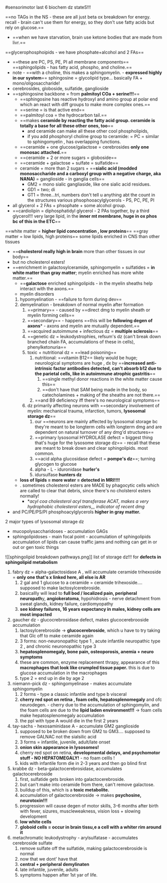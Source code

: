 #sensorimotor 
last 6 biochem dz stateS!!!

==no TAGs in the NS - these are all just beta ox breakdown for energy. recall - brain can't use them for energy, so they don't use fatty acids but rely on glucose.== 
- ==when we have starvation,  brain use ketone bodies that are made from livr.== 


==glycerophosphoipids - we have phosphate+alcohol and 2 FAs== 
- ==these are PC, PS, PE, PI all membrane components==
==sphingolipids - has fatty acid, phospho, and choline.== 
- note - ==with a choline, this makes a sphingomyelin. - **expressed highly in our system**==
sphingosine = glycolipid type... basically FA + mono/oligosaccharide! 
- cerebrosides, globoside, sulfatide, ganglioside  
- ==sphingosine backbone = from **palmitoyl COa + serine!!!**==
	- ==sphingosine has reactive hydroxyl and amino group at polar end which an react with diff groups to make more complex ones.== 
	- ==serine = is that active end== 
	- ==palmitoyl coa = the hydrocarbon tail.== 
	- ==makes **ceramide by reacting the fatty acid group. ceramide is totally a base for all these other ones, too**==
		- and ceramide can make all these other cool phospholipids, 
		- if you add phosphoryl choline group to ceramide: = PC = similar to sphingomyelin , has overlapping functions.
	- ==ceramide + one glucose/galactose = cerebrosides  **only one monosac attached.**==
	- ==ceramide + 2 or more sugars = globoside== 
	- ==ceramide + galactose + sulfate = sulfatide==
	- ceramide + more than 2 sugars + ==**sialic acid (modded monosaccharide and a carboxyl group with a negative charge, aka NANA)** = ganglioside - in ganglia cells== 
		- GM2 = mono sialic gangliaside, like one sialic acid residues. 
		- GD1 = two; di 
		- GT1 = three...tri, numbers don't tell u anything abt the count in the structures 
various phsophooacylglycerols - PS, PC, PE, PI 
- all glycerol + 2 FAs + phsophate + some alcohol group. 
- ==cardiolipin = diphosphatidyl glycerol - 2 PAs together, by a third glycerol!!! very large lipid, in the **inner mt membrane, huge in ox phos bc of this in the ETC**==

==white matter = **higher lipid concentration , low proteins**==
==gray matter = low lipids, high proteins==
some lipids enriched in CNS than other tissues
- ==**cholesterol really high in brain** more than other tissues in our body== 
- but no cholesterol esters! 
- ==enrichment in galactosylceramide, sphingomyelin + sulfatides = **in white matter than gray matter**; myelin enriched has more white matter.== 
	- ==**galactose** enriched sphingolipids - in the myelin sheaths help interact with the axons.== 
	- myelin disorders
	1. hypomyelination - ==failure to form during dev==
	2. demyelination - breakdown of normal myelin after formation 
		1. ==primary== - caused by ==direct dmg to myelin sheath or myelin forming cells==
		2. ==secondary== - happens ==this will be **following degen of axons*** - axons and myelin are mutually dependent.== 
		3. ==acquired autoimmune + infectious dz = **multiple sclerosis**==
		4. ==genetic dz = leukodystrophies, refsum's dz (can't break down branched chain FA, accumulations of these in cells), phenylketonuria==
		5. toxic + nutritional dz = ==lead poisoning== 
			1. nutritional: ==vitamin B12== likely would be huge; neurological symptoms are huge , dx by ==**increased anti-intrinsic factor antibodies detected, can't absorb b12 due to the parietal cells, like in autoimmune atrophic gastritis**==
				1. ==single methyl donor reactions in the white matter cause this==
				2. ==don't have that SAM being made in the body, so catecholamines + making of the sheaths are not there.== 
			2. ==and B9 deficiency iff there's no neurological symptoms== 
		6. dz primarily affecting neurons with ==secondary involvement of myelin: mechanical trauma, infarction, tumors, **lysosomal storage dz**==
			1. our ==neurons are mainly affected by lysosomal storage bc they're meant to be longterm cells with longterm dmg and are dependent on natural turnover of any dmg'd structures==
			2. ==primary lysosomal HYDROLASE defect = biggest thing that's huge for the lysosome storage dz== - recall that these are meant to break down and clear sphingolipids. most common. 
			3. ==acid alpha glucosidase defect = **pompe's dz**==; turning glycogen to glucose 
			4. alpha - L - iduronidase **hurler's**
			5. idursulfase **hunters dz**
	-  **loss of lipids = more water = detected in MRI!!!!**
	- . sometimes cholesterol esters are MADE by phagocytic cells which are called to clear that debris, since there's no cholsterol esters normally!
		- **acyl coa cholesterol acyl transferase ACAT, makes a very hydrophobic cholesterol esters,,, indicator of recent dmg*
- and PC/PE/PS/PI phosphoacylglycerols **higher in gray matter.**

2 major types of lysosomal storage dz 
- mucopolysaccharidoses - accumulation GAGs 
- sphingolipidoses - main focal point - accumulation of sphingolipids 
accumulation of lipids can cause traffic jams and nothing can get in or out or gen toxic things 

![[sphingolipid breakdown pathways.png]]
list of storage dz!!! for **defects in sphingolipid metabolism**
1. fabry dz = alpha-galactosidase A , will accumulate ceramide trihexoside = **only one that's x linked here, all else is AR**
	1. 2 gal and 1 glucose to a ceramide = ceramide trihexoside.... supposed to make lactosylcerebroside. 
	2. basicallly will lead to **full bod / localized pain, peripheral neuropath**y, **angiokeratoma**, hypohidrosis - nerve detachment from sweat glands, kidney failure, cardiomyopathy 
	3. **see kidney failures, 16 years expectancy in males, kidney cells are most impacted**
2. gaucher dz - glucocrebrosidase defect, makes glucocerebrooside accumulation 
	1. lactosylcerebroside -> **glucocerebroside**, which u have to try taking that Glc off to make ceramide again 
	2. 3 forms: non-neuronopathic type 1 , acute infantile neuropathic type 2 , and chronic neuronopathic type 3 
	3. **hepatosplenomegaly, bone pain, osteoporosis, anemia + neuro symptoms**
	4. these are common, enzyme replacement thrapy, appearance of this **macrophages that look like crumpled tissue paper.** this is due to glucose accumulation in the macrophages 
	5. type 2 = end up in die by age 2 
3. niemann-pick dz - sphingomyelinase - makes accumulate sphingomyelin 
	1. 2 forms - type a classic infantile and type b visceral 
	2. **cherry red spot on retina , foam cells, hepatosplenomegaly** and ofc neurodegen. - cherry due to the accumulation of sphingomylin, and the foam cells are due to the **lipid laden environment!!!** -> foam cells make hepatosplenomegaly accumulation 
	3. the ppl with type A would die in the first 2 years 
4. tay-sachs - hexosaminidase A - accumulate GM2 ganglioside
	1. supposed to be broken down from GM2 to GM3.... supposed to remove GALNAC not the sialsilic acid 
	2. 3 forms = infantile, juvenile, adult/late onset 
	3. **onion skin appearance in lysosomes!**
	4. cherry red spot on retina, **developmental delays, and psychomotor stuff - NO HEPATOMEGALY!** - no foam cellls !
	5. kids with infantile form die in 2-3 years and then go blind first 
5. krabbe dz - beta-galactocerebrosidase, accumulates galactocerebroside 
	1. first, sulfatide gets broken into galactocerebroside. 
	2. but can't make into ceramide from there, can't remove galactose. 
	3. buildup of this, which is a **toxic metabolite.**
	4. accumulation of galactocerebroside -> makes **psychosine, neurotoxin!!!**
	5. progression will cause degen of motor skills, 3-6 months after birth with fever, sizures, muscleweakness, vision loss + slowing development
	6. **low white cells**
	7. **globoid cells = occur in brain tissu,e a cell with a whiter rim around it**
6. metachromatic leukodystrophy - arylsulfatase - accumulates cerebroside sulfate 
	1. remove sulfate off the sulfatide, making galactocerebroside is normal 
	2. now that we dont' have that 
	3. **central + peripheral demylinaten**
	4. late infantile, juvenile, adults
	5. symptoms happen after 1st yar of life. 

